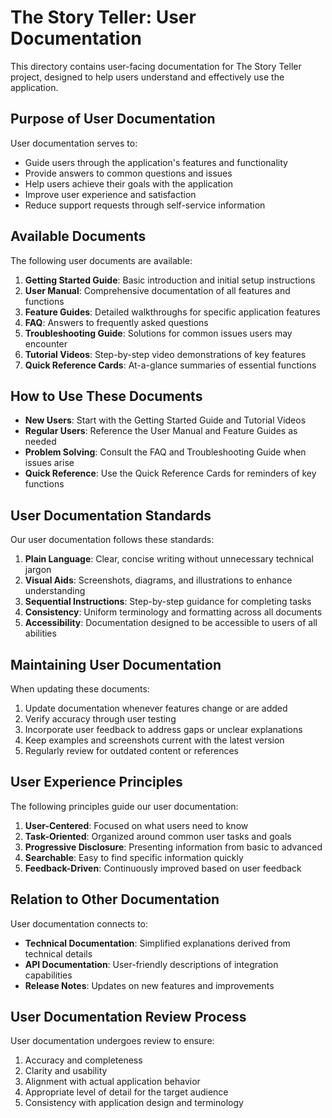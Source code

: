# The Story Teller: User Documentation

This directory contains user-facing documentation for The Story Teller project, designed to help users understand and effectively use the application.

## Purpose of User Documentation

User documentation serves to:

- Guide users through the application's features and functionality
- Provide answers to common questions and issues
- Help users achieve their goals with the application
- Improve user experience and satisfaction
- Reduce support requests through self-service information

## Available Documents

The following user documents are available:

1. **Getting Started Guide**: Basic introduction and initial setup instructions
2. **User Manual**: Comprehensive documentation of all features and functions
3. **Feature Guides**: Detailed walkthroughs for specific application features
4. **FAQ**: Answers to frequently asked questions
5. **Troubleshooting Guide**: Solutions for common issues users may encounter
6. **Tutorial Videos**: Step-by-step video demonstrations of key features
7. **Quick Reference Cards**: At-a-glance summaries of essential functions

## How to Use These Documents

- **New Users**: Start with the Getting Started Guide and Tutorial Videos
- **Regular Users**: Reference the User Manual and Feature Guides as needed
- **Problem Solving**: Consult the FAQ and Troubleshooting Guide when issues arise
- **Quick Reference**: Use the Quick Reference Cards for reminders of key functions

## User Documentation Standards

Our user documentation follows these standards:

1. **Plain Language**: Clear, concise writing without unnecessary technical jargon
2. **Visual Aids**: Screenshots, diagrams, and illustrations to enhance understanding
3. **Sequential Instructions**: Step-by-step guidance for completing tasks
4. **Consistency**: Uniform terminology and formatting across all documents
5. **Accessibility**: Documentation designed to be accessible to users of all abilities

## Maintaining User Documentation

When updating these documents:

1. Update documentation whenever features change or are added
2. Verify accuracy through user testing
3. Incorporate user feedback to address gaps or unclear explanations
4. Keep examples and screenshots current with the latest version
5. Regularly review for outdated content or references

## User Experience Principles

The following principles guide our user documentation:

1. **User-Centered**: Focused on what users need to know
2. **Task-Oriented**: Organized around common user tasks and goals
3. **Progressive Disclosure**: Presenting information from basic to advanced
4. **Searchable**: Easy to find specific information quickly
5. **Feedback-Driven**: Continuously improved based on user feedback

## Relation to Other Documentation

User documentation connects to:

- **Technical Documentation**: Simplified explanations derived from technical details
- **API Documentation**: User-friendly descriptions of integration capabilities
- **Release Notes**: Updates on new features and improvements

## User Documentation Review Process

User documentation undergoes review to ensure:

1. Accuracy and completeness
2. Clarity and usability
3. Alignment with actual application behavior
4. Appropriate level of detail for the target audience
5. Consistency with application design and terminology 